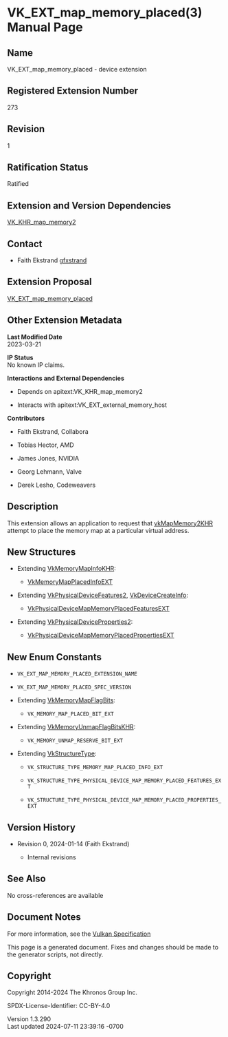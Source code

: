 # VK_EXT_map_memory_placed(3) Manual Page

## Name

VK_EXT_map_memory_placed - device extension



## <a href="#_registered_extension_number" class="anchor"></a>Registered Extension Number

273

## <a href="#_revision" class="anchor"></a>Revision

1

## <a href="#_ratification_status" class="anchor"></a>Ratification Status

Ratified

## <a href="#_extension_and_version_dependencies" class="anchor"></a>Extension and Version Dependencies

[VK_KHR_map_memory2](https://registry.khronos.org/vulkan/specs/1.3-extensions/man/html/VK_KHR_map_memory2.html)  

## <a href="#_contact" class="anchor"></a>Contact

- Faith Ekstrand <a
  href="https://github.com/KhronosGroup/Vulkan-Docs/issues/new?body=%5BVK_EXT_map_memory_placed%5D%20@gfxstrand%0A*Here%20describe%20the%20issue%20or%20question%20you%20have%20about%20the%20VK_EXT_map_memory_placed%20extension*"
  target="_blank" rel="nofollow noopener"><em></em>gfxstrand</a>

## <a href="#_extension_proposal" class="anchor"></a>Extension Proposal

[VK_EXT_map_memory_placed](https://github.com/KhronosGroup/Vulkan-Docs/tree/main/proposals/VK_EXT_map_memory_placed.adoc)

## <a href="#_other_extension_metadata" class="anchor"></a>Other Extension Metadata

**Last Modified Date**  
2023-03-21

**IP Status**  
No known IP claims.

**Interactions and External Dependencies**  
- Depends on apitext:VK_KHR_map_memory2

- Interacts with apitext:VK_EXT_external_memory_host

**Contributors**  
- Faith Ekstrand, Collabora

- Tobias Hector, AMD

- James Jones, NVIDIA

- Georg Lehmann, Valve

- Derek Lesho, Codeweavers

## <a href="#_description" class="anchor"></a>Description

This extension allows an application to request that
[vkMapMemory2KHR](https://registry.khronos.org/vulkan/specs/1.3-extensions/man/html/vkMapMemory2KHR.html) attempt to place the memory map
at a particular virtual address.

## <a href="#_new_structures" class="anchor"></a>New Structures

- Extending [VkMemoryMapInfoKHR](https://registry.khronos.org/vulkan/specs/1.3-extensions/man/html/VkMemoryMapInfoKHR.html):

  - [VkMemoryMapPlacedInfoEXT](https://registry.khronos.org/vulkan/specs/1.3-extensions/man/html/VkMemoryMapPlacedInfoEXT.html)

- Extending [VkPhysicalDeviceFeatures2](https://registry.khronos.org/vulkan/specs/1.3-extensions/man/html/VkPhysicalDeviceFeatures2.html),
  [VkDeviceCreateInfo](https://registry.khronos.org/vulkan/specs/1.3-extensions/man/html/VkDeviceCreateInfo.html):

  - [VkPhysicalDeviceMapMemoryPlacedFeaturesEXT](https://registry.khronos.org/vulkan/specs/1.3-extensions/man/html/VkPhysicalDeviceMapMemoryPlacedFeaturesEXT.html)

- Extending
  [VkPhysicalDeviceProperties2](https://registry.khronos.org/vulkan/specs/1.3-extensions/man/html/VkPhysicalDeviceProperties2.html):

  - [VkPhysicalDeviceMapMemoryPlacedPropertiesEXT](https://registry.khronos.org/vulkan/specs/1.3-extensions/man/html/VkPhysicalDeviceMapMemoryPlacedPropertiesEXT.html)

## <a href="#_new_enum_constants" class="anchor"></a>New Enum Constants

- `VK_EXT_MAP_MEMORY_PLACED_EXTENSION_NAME`

- `VK_EXT_MAP_MEMORY_PLACED_SPEC_VERSION`

- Extending [VkMemoryMapFlagBits](https://registry.khronos.org/vulkan/specs/1.3-extensions/man/html/VkMemoryMapFlagBits.html):

  - `VK_MEMORY_MAP_PLACED_BIT_EXT`

- Extending [VkMemoryUnmapFlagBitsKHR](https://registry.khronos.org/vulkan/specs/1.3-extensions/man/html/VkMemoryUnmapFlagBitsKHR.html):

  - `VK_MEMORY_UNMAP_RESERVE_BIT_EXT`

- Extending [VkStructureType](https://registry.khronos.org/vulkan/specs/1.3-extensions/man/html/VkStructureType.html):

  - `VK_STRUCTURE_TYPE_MEMORY_MAP_PLACED_INFO_EXT`

  - `VK_STRUCTURE_TYPE_PHYSICAL_DEVICE_MAP_MEMORY_PLACED_FEATURES_EXT`

  - `VK_STRUCTURE_TYPE_PHYSICAL_DEVICE_MAP_MEMORY_PLACED_PROPERTIES_EXT`

## <a href="#_version_history" class="anchor"></a>Version History

- Revision 0, 2024-01-14 (Faith Ekstrand)

  - Internal revisions

## <a href="#_see_also" class="anchor"></a>See Also

No cross-references are available

## <a href="#_document_notes" class="anchor"></a>Document Notes

For more information, see the <a
href="https://registry.khronos.org/vulkan/specs/1.3-extensions/html/vkspec.html#VK_EXT_map_memory_placed"
target="_blank" rel="noopener">Vulkan Specification</a>

This page is a generated document. Fixes and changes should be made to
the generator scripts, not directly.

## <a href="#_copyright" class="anchor"></a>Copyright

Copyright 2014-2024 The Khronos Group Inc.

SPDX-License-Identifier: CC-BY-4.0

Version 1.3.290  
Last updated 2024-07-11 23:39:16 -0700
